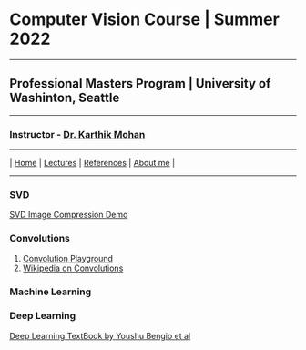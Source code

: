 # Computer Vision Course | Summer 2022 

***
 
## Professional Masters Program | University of Washinton, Seattle 

***


### Instructor - [Dr. Karthik Mohan](https://www.ece.uw.edu/people/karthik-mohan/)

***

| [Home](index.md)  | [Lectures](lectures.md)  | [References](references.md)  | [About me](karthik.md) |


***


### SVD 
[SVD Image Compression Demo](https://timbaumann.info/svd-image-compression-demo/)

### Convolutions
1. [Convolution Playground](https://generic-github-user.github.io/Image-Convolution-Playground/src/)
1. [Wikipedia on Convolutions](https://en.wikipedia.org/wiki/Kernel_(image_processing))

### Machine Learning


### Deep Learning
[Deep Learning TextBook by Youshu Bengio et al](https://www.deeplearningbook.org/)